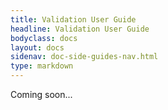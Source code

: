 ```yaml
---
title: Validation User Guide
headline: Validation User Guide
bodyclass: docs
layout: docs
sidenav: doc-side-guides-nav.html
type: markdown
---
```

<p class="coming-soon">Coming soon...</p>
